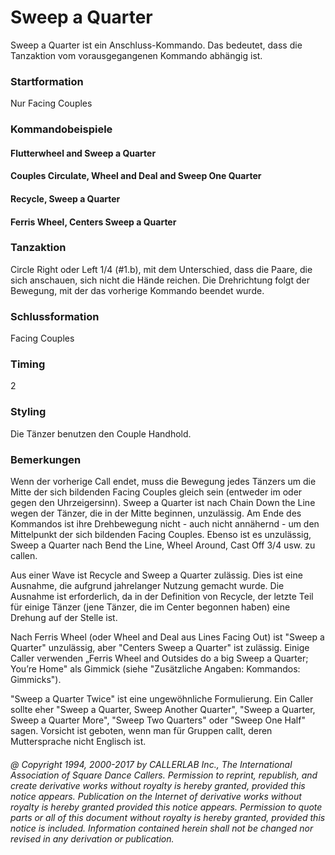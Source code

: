 
# Sweep a Quarter

Sweep a Quarter ist ein Anschluss-Kommando. Das bedeutet, dass die Tanzaktion vom vorausgegangenen
Kommando abhängig ist.

### Startformation

Nur Facing Couples

### Kommandobeispiele

#### Flutterwheel and Sweep a Quarter
#### Couples Circulate, Wheel and Deal and Sweep One Quarter
#### Recycle, Sweep a Quarter
#### Ferris Wheel, Centers Sweep a Quarter

### Tanzaktion

Circle Right oder Left 1/4 (#1.b), mit dem Unterschied, dass die Paare, die sich anschauen, sich nicht
die Hände reichen. Die Drehrichtung folgt der Bewegung, mit der das vorherige Kommando beendet wurde.

### Schlussformation

Facing Couples

### Timing

2

### Styling

Die Tänzer benutzen den Couple Handhold.

### Bemerkungen

Wenn der vorherige Call endet, muss die Bewegung jedes Tänzers um die Mitte der sich bildenden
Facing Couples gleich sein (entweder im oder gegen den Uhrzeigersinn). Sweep a Quarter ist nach Chain Down
the Line wegen der Tänzer, die in der Mitte beginnen, unzulässig. Am Ende des Kommandos ist ihre
Drehbewegung nicht - auch nicht annähernd - um den Mittelpunkt der sich bildenden Facing Couples. Ebenso
ist es unzulässig, Sweep a Quarter nach Bend the Line, Wheel Around, Cast Off 3/4 usw. zu callen.

Aus einer Wave ist Recycle and Sweep a Quarter zulässig. Dies ist eine Ausnahme, die aufgrund jahrelanger
Nutzung gemacht wurde. Die Ausnahme ist erforderlich, da in der Definition von Recycle, der letzte Teil für
einige Tänzer (jene Tänzer, die im Center begonnen haben) eine Drehung auf der Stelle ist.

Nach Ferris Wheel (oder Wheel and Deal aus Lines Facing Out) ist "Sweep a Quarter" unzulässig, aber
"Centers Sweep a Quarter" ist zulässig. Einige Caller verwenden „Ferris Wheel and Outsides do a big Sweep a
Quarter; You’re Home" als Gimmick (siehe "Zusätzliche Angaben: Kommandos: Gimmicks").

"Sweep a Quarter Twice" ist eine ungewöhnliche Formulierung. Ein Caller sollte eher "Sweep a Quarter,
Sweep Another Quarter", "Sweep a Quarter, Sweep a Quarter More", "Sweep Two Quarters" oder "Sweep One
Half" sagen. Vorsicht ist geboten, wenn man für Gruppen callt, deren Muttersprache nicht Englisch ist.

###### @ Copyright 1994, 2000-2017 by CALLERLAB Inc., The International Association of Square Dance Callers. Permission to reprint, republish, and create derivative works without royalty is hereby granted, provided this notice appears. Publication on the Internet of derivative works without royalty is hereby granted provided this notice appears. Permission to quote parts or all of this document without royalty is hereby granted, provided this notice is included. Information contained herein shall not be changed nor revised in any derivation or publication.
